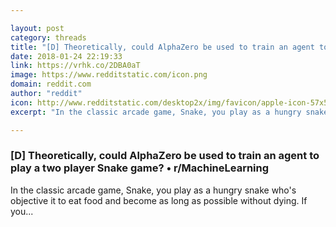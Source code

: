 ```yaml
---

layout: post
category: threads
title: "[D] Theoretically, could AlphaZero be used to train an agent to play a two player Snake game?"
date: 2018-01-24 22:19:33
link: https://vrhk.co/2DBA0aT
image: https://www.redditstatic.com/icon.png
domain: reddit.com
author: "reddit"
icon: http://www.redditstatic.com/desktop2x/img/favicon/apple-icon-57x57.png
excerpt: "In the classic arcade game, Snake, you play as a hungry snake who's objective it to eat food and become as long as possible without dying. If you..."

---
```


### [D] Theoretically, could AlphaZero be used to train an agent to play a two player Snake game? • r/MachineLearning

In the classic arcade game, Snake, you play as a hungry snake who's objective it to eat food and become as long as possible without dying. If you...